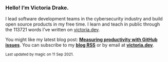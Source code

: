 ### Hello! I’m Victoria Drake.

I lead software development teams in the cybersecurity industry and build open source products in my free time. I learn and teach in public through the 113721 words I’ve written on [victoria.dev](https://victoria.dev).

You might like my latest blog post: **[Measuring productivity with GitHub issues](https://victoria.dev/blog/measuring-productivity-with-github-issues/)**. You can subscribe to my [**blog RSS**](https://victoria.dev/index.xml) or by email at [**victoria.dev**](https://victoria.dev).

<sub>Last updated by magic on 11 Sep 2021.</sub>
